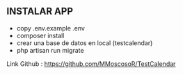 


## INSTALAR APP

- copy .env.example .env
- composer install
- crear una base de datos en local (testcalendar)
- php artisan run migrate

Link Github : https://github.com/MMoscosoR/TestCalendar
